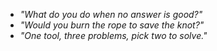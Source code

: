 - *"What do you do when no answer is good?"*
- *"Would you burn the rope to save the knot?"*
- *"One tool, three problems, pick two to solve."*